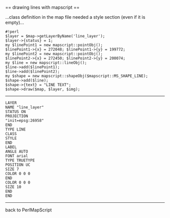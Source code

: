 == drawing lines with mapscript ==                                                 
                                                                                   
...class definition in the map file needed a style section (even if it is empty)...

```                                                                                
#!perl                                                                             
$layer = $map->getLayerByName('line_layer');                                       
$layer->{status} = 1;                                                              
my $linePoint1 = new mapscript::pointObj();                                        
$linePoint1->{x} = 272048; $linePoint1->{y} = 199772;                              
my $linePoint2 = new mapscript::pointObj();                                        
$linePoint2->{x} = 272450; $linePoint2->{y} = 200074;                              
my $line = new mapscript::lineObj();                                               
$line->add($linePoint1);                                                           
$line->add($linePoint2);                                                           
my $shape = new mapscript::shapeObj($mapscript::MS_SHAPE_LINE);                    
$shape->add($line);                                                                
$shape->{text} = "LINE TEXT";                                                      
$shape->draw($map, $layer, $img);                                                  
```                                                                                
----------------------------------                                                 

```                                                                                
LAYER                                                                              
NAME "line_layer"                                                                  
STATUS ON                                                                          
PROJECTION                                                                         
"init=epsg:26958"                                                                  
END                                                                                
TYPE LINE                                                                          
CLASS                                                                              
STYLE                                                                              
END                                                                                
LABEL                                                                              
ANGLE AUTO                                                                         
FONT arial                                                                         
TYPE TRUETYPE                                                                      
POSITION UC                                                                        
SIZE 7                                                                             
COLOR 0 0 0                                                                        
END                                                                                
COLOR 0 0 0                                                                        
SIZE 10                                                                            
END                                                                                
END                                                                                
```                                                                                
----                                                                               
back to PerlMapScript                                                              

